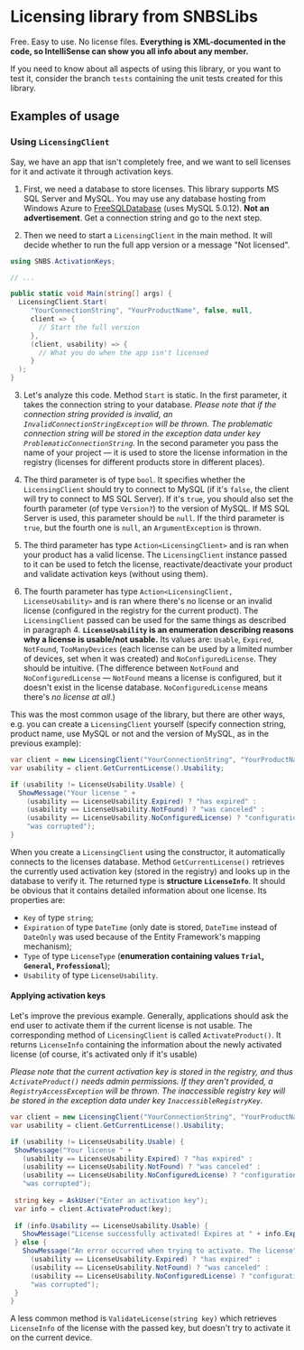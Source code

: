 # Licensing library from SNBSLibs

Free. Easy to use. No license files. **Everything is XML-documented in the code, so IntelliSense can show you all info about any member.**

If you need to know about all aspects of using this library, or you want to test it, consider the branch `tests` containing the unit tests created for this library.

## Examples of usage

### Using `LicensingClient`

Say, we have an app that isn't completely free, and we want to sell licenses for it and activate it through activation keys.

1. First, we need a database to store licenses. This library supports MS SQL Server and MySQL. You may use any database hosting from Windows Azure to [FreeSQLDatabase](https://freesqldatabase.com) (uses MySQL 5.0.12). **Not an advertisement**. Get a connection string and go to the next step.

2. Then we need to start a `LicensingClient` in the main method. It will decide whether to run the full app version or a message "Not licensed".

```c#
using SNBS.ActivationKeys;

// ...

public static void Main(string[] args) {
  LicensingClient.Start(
     "YourConnectionString", "YourProductName", false, null,
     client => {
       // Start the full version
     },
     (client, usability) => {
       // What you do when the app isn't licensed
     }
  );
}
```

3. Let's analyze this code. Method `Start` is static. In the first parameter, it takes the connection string to your database. *Please note that if the connection string provided is invalid, an `InvalidConnectionStringException` will be thrown. The problematic connection string will be stored in the exception data under key `ProblematicConnectionString`.* In the second parameter you pass the name of your project — it is used to store the license information in the registry (licenses for different products store in different places).

4. The third parameter is of type `bool`. It specifies whether the `LicensingClient` should try to connect to MySQL (if it's `false`, the client will try to connect to MS SQL Server). If it's `true`, you should also set the fourth parameter (of type `Version?`) to the version of MySQL. If MS SQL Server is used, this parameter should be `null`. If the third parameter is `true`, but the fourth one is `null`, an `ArgumentException` is thrown.

5. The third parameter has type `Action<LicensingClient>` and is ran when your product has a valid license. The `LicensingClient` instance passed to it can be used to fetch the license, reactivate/deactivate your product and validate activation keys (without using them).

6. The fourth parameter has type `Action<LicensingClient, LicenseUsability>` and is ran where there's no license or an invalid license (configured in the registry for the current product). The `LicensingClient` passed can be used for the same things as described in paragraph 4. **`LicenseUsability` is an enumeration describing reasons why a license is usable/not usable.** Its values are: `Usable`, `Expired`, `NotFound`, `TooManyDevices` (each license can be used by a limited number of devices, set when it was created) and `NoConfiguredLicense`. They should be intuitive. (The difference between `NotFound` and `NoConfiguredLicense` — `NotFound` means a license is configured, but it doesn't exist in the license database. `NoConfiguredLicense` means there's *no license at all*.)

This was the most common usage of the library, but there are other ways, e.g. you can create a `LicensingClient` yourself (specify connection string, product name, use MySQL or not and the version of MySQL, as in the previous example):

```c#
var client = new LicensingClient("YourConnectionString", "YourProductName", false, null);
var usability = client.GetCurrentLicense().Usability;

if (usability != LicenseUsability.Usable) {
  ShowMessage("Your license " +
    (usability == LicenseUsability.Expired) ? "has expired" :
    (usability == LicenseUsability.NotFound) ? "was canceled" :
    (usability == LicenseUsability.NoConfiguredLicense) ? "configuration was corrupted" :
    "was corrupted");
}
```

When you create a `LicensingClient` using the constructor, it automatically connects to the licenses database. Method `GetCurrentLicense()` retrieves the currently used activation key (stored in the registry) and looks up in the database to verify it. The returned type is **structure `LicenseInfo`**. It should be obvious that it contains detailed information about one license. Its properties are:

 - `Key` of type `string`;
 - `Expiration` of type `DateTime` (only date is stored, `DateTime` instead of `DateOnly` was used because of the Entity Framework's mapping mechanism);
 - `Type` of type `LicenseType` (**enumeration containing values `Trial`, `General`, `Professional`**);
 - `Usability` of type `LicenseUsability`.
 
#### Applying activation keys
 
Let's improve the previous example. Generally, applications should ask the end user to activate them if the current license is not usable. The corresponding method of `LicensingClient` is called `ActivateProduct()`. It returns `LicenseInfo` containing the information about the newly activated license (of course, it's activated only if it's usable)

*Please note that the current activation key is stored in the registry, and thus `ActivateProduct()` needs admin permissions. If they aren't provided, a `RegistryAccessException` will be thrown. The inaccessible registry key will be stored in the exception data under key `InaccessibleRegistryKey`.*
 
 ```c#
var client = new LicensingClient("YourConnectionString", "YourProductName");
var usability = client.GetCurrentLicense().Usability;

if (usability != LicenseUsability.Usable) {
  ShowMessage("Your license " +
    (usability == LicenseUsability.Expired) ? "has expired" :
    (usability == LicenseUsability.NotFound) ? "was canceled" :
    (usability == LicenseUsability.NoConfiguredLicense) ? "configuration was corrupted" :
    "was corrupted");
    
  string key = AskUser("Enter an activation key");
  var info = client.ActivateProduct(key);
  
  if (info.Usability == LicenseUsability.Usable) {
    ShowMessage("License successfully activated! Expires at " + info.Expiration.ToShortDateString());
  } else {
    ShowMessage("An error occurred when trying to activate. The license" +
      (usability == LicenseUsability.Expired) ? "has expired" :
      (usability == LicenseUsability.NotFound) ? "was canceled" :
      (usability == LicenseUsability.NoConfiguredLicense) ? "configuration was corrupted" :
      "was corrupted");
  }
}
```
 
A less common method is `ValidateLicense(string key)` which retrieves `LicenseInfo` of the license with the passed key, but doesn't try to activate it on the current device.
